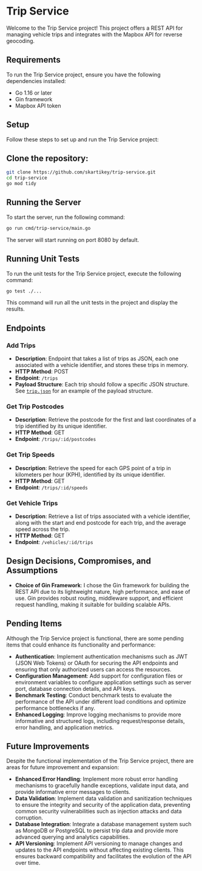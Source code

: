 # Trip Service

Welcome to the Trip Service project! This project offers a REST API for managing vehicle trips and integrates with the Mapbox API for reverse geocoding.

## Requirements

To run the Trip Service project, ensure you have the following dependencies installed:

- Go 1.16 or later
- Gin framework
- Mapbox API token

## Setup

Follow these steps to set up and run the Trip Service project:

## Clone the repository:

```bash
git clone https://github.com/skartikey/trip-service.git
cd trip-service
go mod tidy
```

## Running the Server

To start the server, run the following command:

```bash
go run cmd/trip-service/main.go
```

The server will start running on port 8080 by default.

## Running Unit Tests

To run the unit tests for the Trip Service project, execute the following command:

```bash
go test ./...
```
This command will run all the unit tests in the project and display the results.

## Endpoints

### Add Trips
- **Description**: Endpoint that takes a list of trips as JSON, each one associated with a vehicle identifier, and stores these trips in memory.
- **HTTP Method**: POST
- **Endpoint**: `/trips`
- **Payload Structure**: Each trip should follow a specific JSON structure. See [`trip.json`](testdata/trip.json) for an example of the payload structure.

### Get Trip Postcodes
- **Description**: Retrieve the postcode for the first and last coordinates of a trip identified by its unique identifier.
- **HTTP Method**: GET
- **Endpoint**: `/trips/:id/postcodes`

### Get Trip Speeds
- **Description**: Retrieve the speed for each GPS point of a trip in kilometers per hour (KPH), identified by its unique identifier.
- **HTTP Method**: GET
- **Endpoint**: `/trips/:id/speeds`

### Get Vehicle Trips
- **Description**: Retrieve a list of trips associated with a vehicle identifier, along with the start and end postcode for each trip, and the average speed across the trip.
- **HTTP Method**: GET
- **Endpoint**: `/vehicles/:id/trips`

## Design Decisions, Compromises, and Assumptions

- **Choice of Gin Framework**: I chose the Gin framework for building the REST API due to its lightweight nature, high performance, and ease of use. Gin provides robust routing, middleware support, and efficient request handling, making it suitable for building scalable APIs.

## Pending Items

Although the Trip Service project is functional, there are some pending items that could enhance its functionality and performance:

- **Authentication**: Implement authentication mechanisms such as JWT (JSON Web Tokens) or OAuth for securing the API endpoints and ensuring that only authorized users can access the resources.
- **Configuration Management**: Add support for configuration files or environment variables to configure application settings such as server port, database connection details, and API keys.
- **Benchmark Testing**: Conduct benchmark tests to evaluate the performance of the API under different load conditions and optimize performance bottlenecks if any.
- **Enhanced Logging**: Improve logging mechanisms to provide more informative and structured logs, including request/response details, error handling, and application metrics.

## Future Improvements

Despite the functional implementation of the Trip Service project, there are areas for future improvement and expansion:

- **Enhanced Error Handling**: Implement more robust error handling mechanisms to gracefully handle exceptions, validate input data, and provide informative error messages to clients.
- **Data Validation**: Implement data validation and sanitization techniques to ensure the integrity and security of the application data, preventing common security vulnerabilities such as injection attacks and data corruption.
- **Database Integration**: Integrate a database management system such as MongoDB or PostgreSQL to persist trip data and provide more advanced querying and analytics capabilities.
- **API Versioning**: Implement API versioning to manage changes and updates to the API endpoints without affecting existing clients. This ensures backward compatibility and facilitates the evolution of the API over time.